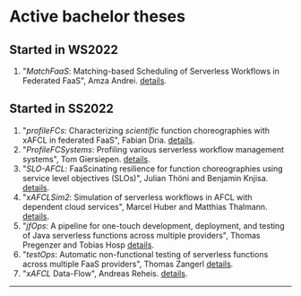 # Active bachelor theses

## Started in WS2022

1. "*MatchFaaS*: Matching-based Scheduling of Serverless Workflows in Federated FaaS", Amza Andrei. [details](./MatchFaaS.md).

## Started in SS2022

1. "*profileFCs*: Characterizing *scientific* function choreographies with xAFCL in federated FaaS", Fabian Dria. [details](./profileFCSs.md).
1. "*ProfileFCSystems*: Profiling various serverless workflow management systems", Tom Giersiepen. [details](./profileFCSystems.md).
1. "*SLO-AFCL*: FaaScinating resilience for function choreographies using service level objectives (SLOs)", Julian Thöni and Benjamin Knjisa. [details](./SLO-AFCL.md).
1. "*xAFCLSim2*: Simulation of serverless workflows in AFCL with dependent cloud services", Marcel Huber and Matthias Thalmann. [details](./xAFCLSim2.md).
1. "*jfOps*: A pipeline for one-touch development, deployment, and testing of Java serverless functions across multiple providers", Thomas Pregenzer and Tobias Hosp [details](./jfOps.md).
1. "*testOps*: Automatic non-functional testing of serverless functions across multiple FaaS providers", Thomas Zangerl [details](./testOps.md).
1. "*xAFCL* Data-Flow", Andreas Reheis. [details](./xAFCLDataFlow.md).
<!---1. "*CardioAFCL*: Simulation of serverless real-time monitoring centre with AFCL workflows", Katrin Antholzer. [details](./CardioAFCL.md).-->
---

